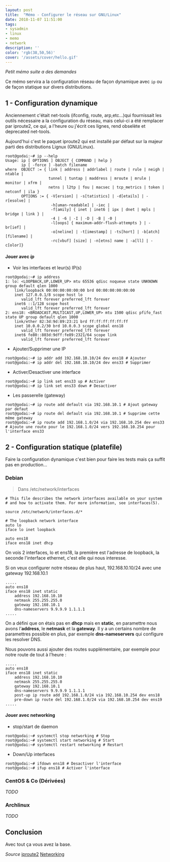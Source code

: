 ```yaml
---
layout: post
title:  "Mémo - Configurer le réseau sur GNU/Linux"
date: 2018-11-07 11:51:00
tags:
- sysadmin
- linux
- memo
- network
description: ''
color: 'rgb(38,50,56)'
cover: '/assets/cover/hello.gif'
---
```


*Petit mémo suite a des demandes*

Ce mémo servira a la configuration réseau de façon dynamique avec `ip` ou de façon statique sur divers distributions.

## 1 - Configuration dynamique
Anciennement c'était net-tools (ifconfig, route, arp,etc...)qui fournissait les outils nécessaire a la configuration du réseau, mais celui-ci a été remplacer par iproute2, ce qui, a l'heure ou j'écrit ces lignes, rend obselète et deprecated net-tools.

Aujourd'hui c'est le paquet iproute2 qui est installé par défaut sur la majeur parti des distributions Lignux (GNU/Linux).

```console
root@godai:~# ip --help
Usage: ip [ OPTIONS ] OBJECT { COMMAND | help }
       ip [ -force ] -batch filename
where  OBJECT := { link | address | addrlabel | route | rule | neigh | ntable |
                   tunnel | tuntap | maddress | mroute | mrule | monitor | xfrm |
                   netns | l2tp | fou | macsec | tcp_metrics | token | netconf | ila }
       OPTIONS := { -V[ersion] | -s[tatistics] | -d[etails] | -r[esolve] |
                    -h[uman-readable] | -iec |
                    -f[amily] { inet | inet6 | ipx | dnet | mpls | bridge | link } |
                    -4 | -6 | -I | -D | -B | -0 |
                    -l[oops] { maximum-addr-flush-attempts } | -br[ief] |
                    -o[neline] | -t[imestamp] | -ts[hort] | -b[atch] [filename] |
                    -rc[vbuf] [size] | -n[etns] name | -a[ll] | -c[olor]}
```
#### Jouer avec *ip*

- Voir les interfaces et leur(s) IP(s)
```console
root@godai:~# ip address
1: lo: <LOOPBACK,UP,LOWER_UP> mtu 65536 qdisc noqueue state UNKNOWN group default qlen 1000
    link/loopback 00:00:00:00:00:00 brd 00:00:00:00:00:00
    inet 127.0.0.1/8 scope host lo
       valid_lft forever preferred_lft forever
    inet6 ::1/128 scope host 
       valid_lft forever preferred_lft forever
2: ens18: <BROADCAST,MULTICAST,UP,LOWER_UP> mtu 1500 qdisc pfifo_fast state UP group default qlen 1000
    link/ether 82:3d:9d:89:23:21 brd ff:ff:ff:ff:ff:ff
    inet 10.0.0.2/30 brd 10.0.0.3 scope global ens18
       valid_lft forever preferred_lft forever
    inet6 fe80::803d:9dff:fe89:2321/64 scope link 
       valid_lft forever preferred_lft forever
```
- Ajouter/Supprimer une IP
```console
root@godai:~# ip addr add 192.168.10.10/24 dev ens18 # Ajouter
root@godai:~# ip addr del 192.168.10.10/24 dev ens33 # Supprimer
```
- Activer/Desactiver une interface
```console
root@godai:~# ip link set ens33 up # Activer
root@godai:~# ip link set ens33 down # Desactiver
```
- Les passerelle (gateway)
```console
root@godai:~# ip route add default via 192.168.10.1 # Ajout gateway par defaut
root@godai:~# ip route del default via 192.168.10.1 # Supprime cette même gateway
root@godai:~# ip route add 192.168.1.0/24 via 192.168.10.254 dev ens33 # Ajoute une route pour le 192.168.1.0/24 vers 192.168.10.254 pour l'interface ens33
```


## 2 - Configuration statique (platefile)
Faire la configuration dynamique c'est bien pour faire les tests mais ça suffit pas en production...
### Debian

> Dans /etc/network/interfaces
```
# This file describes the network interfaces available on your system
# and how to activate them. For more information, see interfaces(5).

source /etc/network/interfaces.d/*

# The loopback network interface
auto lo
iface lo inet loopback

auto ens18
iface ens18 inet dhcp
```

On vois 2 interfaces, lo et ens18, la première est l'adresse de loopback, la seconde l'interface ethernet, c'est elle qui nous interesse.

Si on veux configurer notre réseau de plus haut, 192.168.10.10/24 avec une gateway 192.168.10.1
```
.....
auto ens18
iface ens18 inet static
    address 192.168.10.10
    netmask 255.255.255.0
    gateway 192.168.10.1
    dns-nameservers 9.9.9.9 1.1.1.1
.....
```
On a défini que on étais pas en **dhcp** mais en **static**, en paramettre nous avons l'**address**, le **netmask** et la **gateway**.
Il y a un certains nombre de paramettres possible en plus, par exemple **dns-nameservers** qui configure les resolver DNS.

Nous pouvons aussi ajouter des routes supplémentaire, par exemple pour notre route de tout à l'heure :
```
.....
auto ens18
iface ens18 inet static
    address 192.168.10.10
    netmask 255.255.255.0
    gateway 192.168.10.1
    dns-nameservers 9.9.9.9 1.1.1.1
    post-up ip route add 192.168.1.0/24 via 192.168.10.254 dev ens18
    pre-down ip route del 192.168.1.0/24 via 192.168.10.254 dev ens19
.....
```

#### Jouer avec networking

- stop/start de daemon
```
root@godai:~# systemctl stop networking # Stop
root@godai:~# systemctl start networking # Start
root@godai:~# systemctl restart networking # Restart
```
- Down/Up interfaces
```
root@godai:~# ifdown ens18 # Desactiver l'interface
root@godai:~# ifup ens18 # Activer l'interface
```

### CentOS & Co (Dérivées)
*TODO*
### Archlinux
*TODO*

## Conclusion

Avec tout ça vous avez la base.


*Source*
[iproute2](https://linux.die.net/man/8/ip)
[Networking](https://wiki.debian.org/NetworkConfiguration)
